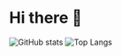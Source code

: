# Hi there 👋

![GitHub stats](https://github-readme-stats.vercel.app/api?username=toviaferna&show_icons=true&theme=dark&hide=issues) 
![Top Langs](https://github-readme-stats.vercel.app/api/top-langs/?username=toviaferna&layout=compact&theme=dark&langs_count=4)

 
 
 
 
